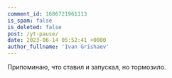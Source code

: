 ```yaml
---
comment_id: 1686721961113
is_spam: false
is_deleted: false
post: /yt-pause/
date: 2023-06-14 05:52:41 +0000
author_fullname: 'Ivan Grishaev'
---
```


Припоминаю, что ставил и запускал, но тормозило.
